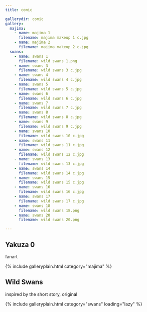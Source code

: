 ```yaml
---
title: comic

gallerydir: comic
gallery:
  majima:
    - name: majima 1
      filename: majima makeup 1 c.jpg
    - name: majima 2
      filename: majima makeup 2 c.jpg
  swans:
    - name: swans 1
      filename: wild swans 1.png
    - name: swans 3
      filename: wild swans 3 c.jpg
    - name: swans 4
      filename: wild swans 4 c.jpg
    - name: swans 5
      filename: wild swans 5 c.jpg
    - name: swans 6
      filename: wild swans 6 c.jpg
    - name: swans 7
      filename: wild swans 7 c.jpg
    - name: swans 8
      filename: wild swans 8 c.jpg
    - name: swans 9
      filename: wild swans 9 c.jpg
    - name: swans 10
      filename: wild swans 10 c.jpg
    - name: swans 11
      filename: wild swans 11 c.jpg
    - name: swans 12
      filename: wild swans 12 c.jpg
    - name: swans 13
      filename: wild swans 13 c.jpg
    - name: swans 14
      filename: wild swans 14 c.jpg
    - name: swans 15
      filename: wild swans 15 c.jpg
    - name: swans 16
      filename: wild swans 16 c.jpg
    - name: swans 17
      filename: wild swans 17 c.jpg
    - name: swans 18
      filename: wild swans 18.png
    - name: swans 20
      filename: wild swans 20.png

---
```


## Yakuza 0

fanart

{% include galleryplain.html category="majima" %}

## Wild Swans

inspired by the short story, original

{% include galleryplain.html category="swans" loading="lazy" %}
